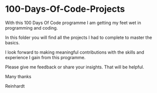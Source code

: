 # 100-Days-Of-Code-Projects

With this 100 Days Of Code programme I am getting my feet wet in programming and coding. 

In this folder you will find all the projects I had to complete to master the basics.

I look forward to making meaningful contributions with the skills and experience I gain from this programme.

Please give me feedback or share your insights. That will be helpful.

Many thanks

Reinhardt
